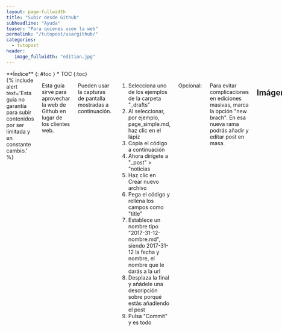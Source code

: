 ```yaml
---
layout: page-fullwidth
title: "Subir desde Github"
subheadline: "Ayuda"
teaser: "Para quienes usen la web"
permalink: "/tutopost/usargithub/"
categories:
  - tutopost
header:
   image_fullwidth: "edition.jpg"
---
```

<div class="row">
<div class="medium-4 medium-push-8 columns" markdown="1">
<div class="panel radius" markdown="1">
**Índice**
{: #toc }
*  TOC
{:toc}
</div>
</div><!-- /.medium-4.columns -->

<div class="medium-8 medium-pull-4 columns" markdown="1">
{% include alert text='Esta guía no garantía para subir contenidos por ser limitada y en constante cambio.' %}

Esta guía sirve para aprovechar la web de Github en lugar de los clientes web.

Pueden usar la capturas de pantalla mostradas a continuación.

1. Selecciona uno de los ejemplos de la carpeta "_drafts"
2. Al seleccionar, por ejemplo, page_simple.md, haz clic en el lápiz
3. Copia el código a continuación
4. Ahora dirígete a "_post" > "noticias
5. Haz clic en Crear nuevo archivo
6. Pega el código y rellena los campos como "title"
7. Establece un nombre tipo "2017-31-12-nombre.md", siendo 2017-31-12 la fecha y nombre, el nombre que le darás a la url
8. Desplaza la final y añádele una descripción sobre porqué estás añadiendo el post
9. Pulsa "Commit" y es todo

Opcional:

Para evitar complicaciones en ediciones masivas, marca la opción "new brach". En esa nueva rama podrás añadir y editar post en masa.


## Imágenes

<!--more-->

<div class="row">
    <div class="medium-12 columns t30">
    <img src="{{ site.urlimg }}ayuda-github-1.png" alt="">
    </div><!-- /.medium-4.columns -->
</div>
<div class="row">
    <div class="medium-12 columns t30">
      <img src="{{ site.urlimg }}ayuda-github-2.png" alt="">
    </div><!-- /.medium-4.columns -->
</div>
<div class="row">
    <div class="medium-12 columns t30">
      <img src="{{ site.urlimg }}ayuda-github-3.png" alt="">
    </div><!-- /.medium-4.columns -->
</div><!-- /.row -->


<div class="row">
    <div class="medium-12 columns t30">
    <img src="{{ site.urlimg }}ayuda-github-4.png" alt="">
    </div><!-- /.medium-6.columns -->
</div>
<div class="row">
    <div class="medium-12 columns t30">
      <img src="{{ site.urlimg }}ayuda-github-5.png" alt="">
    </div><!-- /.medium-6.columns -->
</div><!-- /.row -->

## Agradecimientos

Las imágenes mostradas tienden a ser capturas de Github.

</div><!-- /.medium-8.columns -->
</div><!-- /.row -->
